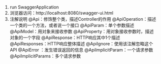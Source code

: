 1. run SwaggerApplication
2. 浏览器访问：http://localhost:8080/swagger-ui.html
3. 注解说明
		@Api：修饰整个类，描述Controller的作用
		@ApiOperation：描述一个类的一个方法，或者说一个接口
		@ApiParam：单个参数描述
		@ApiModel：用对象来接收参数
		@ApiProperty：用对象接收参数时，描述对象的一个字段
		@ApiResponse：HTTP响应其中1个描述
		@ApiResponses：HTTP响应整体描述
		@ApiIgnore：使用该注解忽略这个API
		@ApiError ：发生错误返回的信息
		@ApiImplicitParam：一个请求参数
		@ApiImplicitParams：多个请求参数